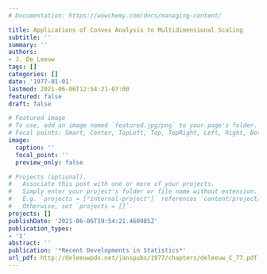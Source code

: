 ```yaml
---
# Documentation: https://wowchemy.com/docs/managing-content/

title: Applications of Convex Analysis to Multidimensional Scaling
subtitle: ''
summary: ''
authors:
- J. De Leeuw
tags: []
categories: []
date: '1977-01-01'
lastmod: 2021-06-06T12:54:21-07:00
featured: false
draft: false

# Featured image
# To use, add an image named `featured.jpg/png` to your page's folder.
# Focal points: Smart, Center, TopLeft, Top, TopRight, Left, Right, BottomLeft, Bottom, BottomRight.
image:
  caption: ''
  focal_point: ''
  preview_only: false

# Projects (optional).
#   Associate this post with one or more of your projects.
#   Simply enter your project's folder or file name without extension.
#   E.g. `projects = ["internal-project"]` references `content/project/deep-learning/index.md`.
#   Otherwise, set `projects = []`.
projects: []
publishDate: '2021-06-06T19:54:21.460985Z'
publication_types:
- '1'
abstract: ''
publication: '*Recent Developments in Statistics*'
url_pdf: http://deleeuwpdx.net/janspubs/1977/chapters/deleeuw_C_77.pdf
---
```

